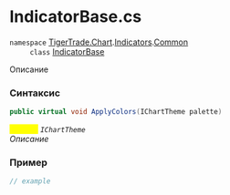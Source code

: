 
# IndicatorBase.cs
`namespace` [TigerTrade.Chart](../../../../../TigerTrade.Chart.md).[Indicators](../../../../../TigerTrade.Chart/Indicators.md).[Common](../../../../../TigerTrade.Chart/Indicators/Common.md)  
&nbsp;&nbsp;&nbsp;&nbsp;&nbsp;&nbsp;&nbsp;&nbsp;&nbsp;`class` [IndicatorBase](../../IndicatorBase.cs.md)

Описание

### Синтаксис
```csharp
public virtual void ApplyColors(IChartTheme palette)
```
<mark style="color:yellow;">`palette`</mark> *`IChartTheme`*  
 *Описание*  
  


### Пример  
```csharp
// example
```
                    
                    